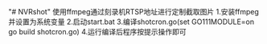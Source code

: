 "# NVRshot" 
使用ffmpeg通过刻录机RTSP地址进行定制截取图片
1.安装ffmpeg 并设置为系统变量
2.启动start.bat
3.编译shotcron.go(set GO111MODULE=on go build shotcron.go) 
4.运行编译后程序按提示操作即可